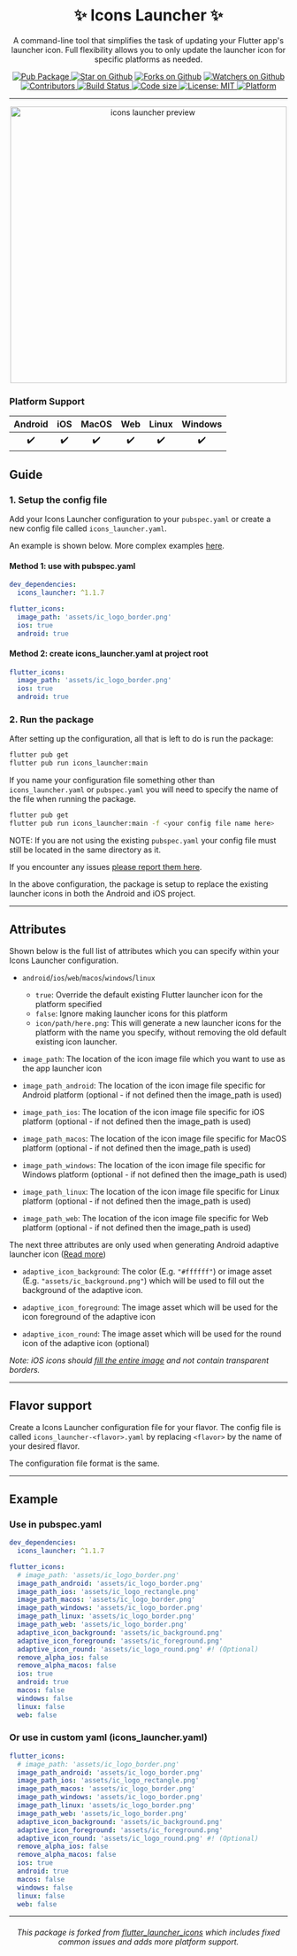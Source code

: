 <div align="center">
  <h1 align="center">✨ Icons Launcher ✨</h1>
  <p align="center">
  A command-line tool that simplifies the task of updating your Flutter app's launcher icon. Full flexibility allows you to only update the launcher icon for specific platforms as needed.
 </p>
</div>

<div align="center">
  <a href="https://pub.dartlang.org/packages/icons_launcher">
    <img src="https://img.shields.io/pub/v/icons_launcher?label=Pub&logo=dart"
      alt="Pub Package" />
  </a>
  <a href="https://github.com/mrrhak/icons_launcher"><img src="https://img.shields.io/github/stars/mrrhak/icons_launcher.svg?style=flat&logo=github&colorB=deeppink&label=Stars" alt="Star on Github"></a>
  <a href="https://github.com/mrrhak/icons_launcher"><img src="https://img.shields.io/github/forks/mrrhak/icons_launcher?color=orange&label=Forks&logo=github" alt="Forks on Github"></a>
  <a href="https://github.com/mrrhak/icons_launcher"><img src="https://img.shields.io/github/watchers/mrrhak/icons_launcher?color=teal&label=Watchers&logo=github" alt="Watchers on Github"></a>
  <a href="https://github.com/mrrhak/icons_launcher/graphs/contributors">
    <img src="https://img.shields.io/github/contributors/mrrhak/icons_launcher.svg?style=flat&logo=github&colorB=yellow&label=Contributors"
      alt="Contributors" />
  </a>
  <a href="https://github.com/mrrhak/icons_launcher/actions?query=workflow%3A">
    <img src="https://github.com/mrrhak/icons_launcher/actions/workflows/main.yml/badge.svg"
      alt="Build Status" />
  </a>
  <a href="https://github.com/mrrhak/icons_launcher">
    <img src="https://img.shields.io/github/languages/code-size/mrrhak/icons_launcher?logo=github&color=blue&label=Size"
      alt="Code size" />
  </a>
  <a href="https://opensource.org/licenses/MIT">
    <img src="https://img.shields.io/github/license/mrrhak/icons_launcher?label=License&color=red&logo=Leanpub"
      alt="License: MIT" />
  </a>
  <a href="https://pub.dev/packages/icons_launcher">
    <img src="https://img.shields.io/badge/Platform-Android%20|%20iOS%20|%20Web%20|%20macOS%20|%20Windows%20|%20Linux%20-blue.svg?logo=flutter"
      alt="Platform" />
  </a>
</div>

---

<p align="center">
  <img src="https://raw.githubusercontent.com/mrrhak/icons_launcher/master/assets/icons_launcher_preview.png" width="500" alt="icons launcher preview"/>
</p>

### **Platform Support**

| Android |   iOS   |  MacOS  |   Web   |  Linux  | Windows |
| :-----: | :-----: | :-----: | :-----: | :-----: | :-----: |
|    ✔️   |   ✔️   |   ✔️   |   ✔️    |   ✔️   |   ✔️    |



## Guide

### 1. Setup the config file

Add your Icons Launcher configuration to your `pubspec.yaml` or create a new config file called `icons_launcher.yaml`.

An example is shown below. More complex examples [here](https://github.com/mrrhak/icons_launcher/tree/master/example).

#### Method 1: use with pubspec.yaml

```yaml
dev_dependencies:
  icons_launcher: ^1.1.7

flutter_icons:
  image_path: 'assets/ic_logo_border.png'
  ios: true
  android: true
```

#### Method 2: create icons_launcher.yaml at project root

```yaml
flutter_icons:
  image_path: 'assets/ic_logo_border.png'
  ios: true
  android: true
```

### 2. Run the package

After setting up the configuration, all that is left to do is run the package:

```sh
flutter pub get
flutter pub run icons_launcher:main
```

If you name your configuration file something other than `icons_launcher.yaml` or `pubspec.yaml` you will need to specify the name of the file when running the package.

```sh
flutter pub get
flutter pub run icons_launcher:main -f <your config file name here>
```

NOTE: If you are not using the existing `pubspec.yaml` your config file must still be located in the same directory as it.

If you encounter any issues [please report them here](https://github.com/mrrhak/icons_launcher/issues).

In the above configuration, the package is setup to replace the existing launcher icons in both the Android and iOS project.

---

## Attributes

Shown below is the full list of attributes which you can specify within your Icons Launcher configuration.

- `android`/`ios`/`web`/`macos`/`windows`/`linux`
  - `true`: Override the default existing Flutter launcher icon for the platform specified
  - `false`: Ignore making launcher icons for this platform
  - `icon/path/here.png`: This will generate a new launcher icons for the platform with the name you specify, without removing the old default existing icon launcher.

- `image_path`: The location of the icon image file which you want to use as the app launcher icon

- `image_path_android`: The location of the icon image file specific for Android platform (optional - if not defined then the image_path is used)

- `image_path_ios`: The location of the icon image file specific for iOS platform (optional - if not defined then the image_path is used)

- `image_path_macos`: The location of the icon image file specific for MacOS platform (optional - if not defined then the image_path is used)

- `image_path_windows`: The location of the icon image file specific for Windows platform (optional - if not defined then the image_path is used)

- `image_path_linux`: The location of the icon image file specific for Linux platform (optional - if not defined then the image_path is used)

- `image_path_web`: The location of the icon image file specific for Web platform (optional - if not defined then the image_path is used)

The next three attributes are only used when generating Android adaptive launcher icon ([Read more](https://developer.android.com/guide/practices/ui_guidelines/icon_design_adaptive))

- `adaptive_icon_background`: The color (E.g. `"#ffffff"`) or image asset (E.g. `"assets/ic_background.png"`) which will
be used to fill out the background of the adaptive icon.

- `adaptive_icon_foreground`: The image asset which will be used for the icon foreground of the adaptive icon

- `adaptive_icon_round`: The image asset which will be used for the round icon of the adaptive icon (optional)

_Note: iOS icons should [fill the entire image](https://stackoverflow.com/questions/26014461/black-border-on-my-ios-icon) and not contain transparent borders._

---
## Flavor support

Create a Icons Launcher configuration file for your flavor. The config file is called `icons_launcher-<flavor>.yaml` by replacing `<flavor>` by the name of your desired flavor.

The configuration file format is the same.

---
## Example

### Use in pubspec.yaml

```yaml
dev_dependencies:
  icons_launcher: ^1.1.7

flutter_icons:
  # image_path: 'assets/ic_logo_border.png'
  image_path_android: 'assets/ic_logo_border.png'
  image_path_ios: 'assets/ic_logo_rectangle.png'
  image_path_macos: 'assets/ic_logo_border.png'
  image_path_windows: 'assets/ic_logo_border.png'
  image_path_linux: 'assets/ic_logo_border.png'
  image_path_web: 'assets/ic_logo_border.png'
  adaptive_icon_background: 'assets/ic_background.png'
  adaptive_icon_foreground: 'assets/ic_foreground.png' 
  adaptive_icon_round: 'assets/ic_logo_round.png' #! (Optional)
  remove_alpha_ios: false
  remove_alpha_macos: false
  ios: true
  android: true
  macos: false
  windows: false
  linux: false
  web: false
```

### Or use in custom yaml (icons_launcher.yaml)

```yaml
flutter_icons:
  # image_path: 'assets/ic_logo_border.png'
  image_path_android: 'assets/ic_logo_border.png'
  image_path_ios: 'assets/ic_logo_rectangle.png'
  image_path_macos: 'assets/ic_logo_border.png'
  image_path_windows: 'assets/ic_logo_border.png'
  image_path_linux: 'assets/ic_logo_border.png'
  image_path_web: 'assets/ic_logo_border.png'
  adaptive_icon_background: 'assets/ic_background.png'
  adaptive_icon_foreground: 'assets/ic_foreground.png' 
  adaptive_icon_round: 'assets/ic_logo_round.png' #! (Optional)
  remove_alpha_ios: false
  remove_alpha_macos: false
  ios: true
  android: true
  macos: false
  windows: false
  linux: false
  web: false
```

---

  <h6 align="center">This package is forked from <a href="https://pub.dev/packages/flutter_launcher_icons">flutter_launcher_icons</a> which includes fixed common issues and adds more platform support.</h6>

